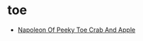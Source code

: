 # toe

 * [Napoleon Of Peeky Toe Crab And Apple](index/n/napoleon-of-peeky-toe-crab-and-apple-15621.json)
